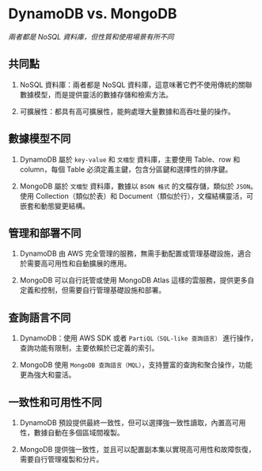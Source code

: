 # DynamoDB vs. MongoDB 

_兩者都是 NoSQL 資料庫，但性質和使用場景有所不同_

## 共同點

1. NoSQL 資料庫：兩者都是 NoSQL 資料庫，這意味著它們不使用傳統的關聯數據模型，而是提供靈活的數據存儲和檢索方法。

2. 可擴展性：都具有高可擴展性，能夠處理大量數據和高吞吐量的操作。

## 數據模型不同

1. DynamoDB 屬於 `key-value` 和 `文檔型` 資料庫，主要使用 Table、row 和 column，每個 Table 必須定義主鍵，包含分區鍵和選擇性的排序鍵。

2. MongoDB 屬於 `文檔型` 資料庫，數據以 `BSON 格式` 的文檔存儲，類似於 `JSON`。使用 Collection（類似於表）和 Document（類似於行），文檔結構靈活，可嵌套和動態變更結構。

## 管理和部署不同

1. DynamoDB 由 AWS 完全管理的服務，無需手動配置或管理基礎設施，適合於需要高可用性和自動擴展的應用。

2. MongoDB 可以自行託管或使用 MongoDB Atlas 這樣的雲服務，提供更多自定義和控制，但需要自行管理基礎設施和部署。

## 查詢語言不同

1. DynamoDB：使用 AWS SDK 或者 `PartiQL（SQL-like 查詢語言）` 進行操作，查詢功能有限制，主要依賴於已定義的索引。

2. MongoDB 使用 `MongoDB 查詢語言（MQL）`，支持豐富的查詢和聚合操作，功能更為強大和靈活。

## 一致性和可用性不同

1. DynamoDB 預設提供最終一致性，但可以選擇強一致性讀取，內置高可用性，數據自動在多個區域間複製。

2. MongoDB 提供強一致性，並且可以配置副本集以實現高可用性和故障恢復，需要自行管理複製和分片。

